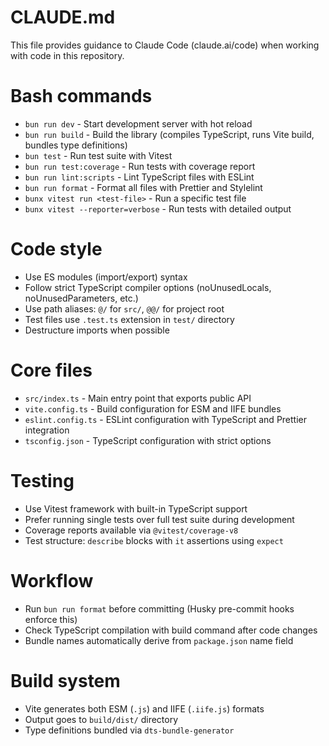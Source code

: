 # CLAUDE.md

This file provides guidance to Claude Code (claude.ai/code) when working with code in this repository.

# Bash commands

- `bun run dev` - Start development server with hot reload
- `bun run build` - Build the library (compiles TypeScript, runs Vite build, bundles type definitions)
- `bun test` - Run test suite with Vitest
- `bun run test:coverage` - Run tests with coverage report
- `bun run lint:scripts` - Lint TypeScript files with ESLint
- `bun run format` - Format all files with Prettier and Stylelint
- `bunx vitest run <test-file>` - Run a specific test file
- `bunx vitest --reporter=verbose` - Run tests with detailed output

# Code style

- Use ES modules (import/export) syntax
- Follow strict TypeScript compiler options (noUnusedLocals, noUnusedParameters, etc.)
- Use path aliases: `@/` for `src/`, `@@/` for project root
- Test files use `.test.ts` extension in `test/` directory
- Destructure imports when possible

# Core files

- `src/index.ts` - Main entry point that exports public API
- `vite.config.ts` - Build configuration for ESM and IIFE bundles
- `eslint.config.ts` - ESLint configuration with TypeScript and Prettier integration
- `tsconfig.json` - TypeScript configuration with strict options

# Testing

- Use Vitest framework with built-in TypeScript support
- Prefer running single tests over full test suite during development
- Coverage reports available via `@vitest/coverage-v8`
- Test structure: `describe` blocks with `it` assertions using `expect`

# Workflow

- Run `bun run format` before committing (Husky pre-commit hooks enforce this)
- Check TypeScript compilation with build command after code changes
- Bundle names automatically derive from `package.json` name field

# Build system

- Vite generates both ESM (`.js`) and IIFE (`.iife.js`) formats
- Output goes to `build/dist/` directory
- Type definitions bundled via `dts-bundle-generator`
